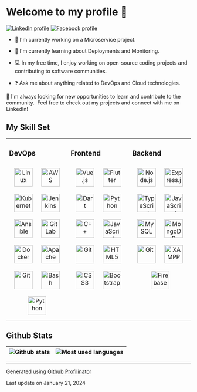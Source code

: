 # Welcome to my profile 👋

[![LinkedIn profile](https://img.shields.io/badge/LinkedIn-0077B5?style=for-the-badge&logo=linkedin&logoColor=white)](https://linkedin.com/in/mohammadrony) [![Facebook profile](https://img.shields.io/badge/Facebook-20BEFF?&style=for-the-badge&logo=facebook&logoColor=white)](https://www.facebook.com/profile.php?id=100062895648571)

- 🔭 I'm currently working on a Microservice project.

- 🌱 I'm currently learning about Deployments and Monitoring.

- 💻 In my free time, I enjoy working on open-source coding projects and contributing to software communities.

- ❓ Ask me about anything related to DevOps and Cloud technologies.

🚀 I'm always looking for new opportunities to learn and contribute to the community.  Feel free to check out my projects and connect with me on LinkedIn!

</td></tr></table>

## My Skill Set

<table><tr><td valign="top" width="33%">

### DevOps

<div align="center">
<a href="https://www.linux.org/" target="_blank"><img style="margin: 10px" src="https://cdn.simpleicons.org/linux/185886" alt="Linux" height="50" /></a>
<a href="https://aws.amazon.com/" target="_blank"><img style="margin: 10px" src="https://cdn.simpleicons.org/amazonaws/232F3E" alt="AWS" height="50" /></a>
<a href="https://kubernetes.io/" target="_blank"><img style="margin: 10px" src="https://cdn.simpleicons.org/kubernetes/326CE5" alt="Kubernetes" height="50" /></a>
<a href="https://www.jenkins.io/" target="_blank"><img style="margin: 10px" src="https://cdn.simpleicons.org/jenkins/000000/D24939" alt="Jenkins" height="50" /></a>
<a href="https://www.ansible.com/" target="_blank"><img style="margin: 10px" src="https://cdn.simpleicons.org/ansible/1A1917/EE0000" alt="Ansible" height="50" /></a>
<a href="https://about.gitlab.com/" target="_blank"><img style="margin: 10px" src="https://cdn.simpleicons.org/gitlab/FC6D26" alt="GitLab" height="50" /></a>
<a href="https://www.docker.com/" target="_blank"><img style="margin: 10px" src="https://cdn.simpleicons.org/docker/2496ED" alt="Docker" height="50" /></a>
<a href="https://www.apache.org/" target="_blank"><img style="margin: 10px" src="https://cdn.simpleicons.org/apache/D22128" alt="Apache" height="50" /></a>
<a href="https://github.com/" target="_blank"><img style="margin: 10px" src="https://cdn.simpleicons.org/git/F05032" alt="Git" height="50" /></a>
<a href="https://www.gnu.org/software/bash/" target="_blank"><img style="margin: 10px" src="https://cdn.simpleicons.org/gnubash/4EAA25" alt="Bash" height="50" /></a>
<a href="https://www.python.org/" target="_blank"><img style="margin: 10px" src="https://cdn.simpleicons.org/python/3776AB" alt="Python" height="50" /></a>
</div>

</td>
<td valign="top" width="33%">

### Frontend

<div align="center">

<a href="https://vuejs.org/" target="_blank"><img style="margin: 10px" src="https://cdn.simpleicons.org/vuedotjs/4FC08D" alt="Vue.js" height="50" /></a>
<a href="https://flutter.dev/" target="_blank"><img style="margin: 10px" src="https://cdn.simpleicons.org/flutter/02569B" alt="Flutter" height="50" /></a>
<a href="https://dart.dev/" target="_blank"><img style="margin: 10px" src="https://cdn.simpleicons.org/dart/0175C2" alt="Dart" height="50" /></a>
<a href="https://www.python.org/" target="_blank"><img style="margin: 10px" src="https://cdn.simpleicons.org/python/3776AB" alt="Python" height="50" /></a>
<a href="https://www.cplusplus.com/" target="_blank"><img style="margin: 10px" src="https://cdn.simpleicons.org/c++/00599C" alt="C++" height="50" /></a>
<a href="https://www.javascript.com/" target="_blank"><img style="margin: 10px" src="https://cdn.simpleicons.org/javascript/F7DF1E" alt="JavaScript" height="50" /></a>
<a href="https://github.com/" target="_blank"><img style="margin: 10px" src="https://cdn.simpleicons.org/git/F05032" alt="Git" height="50" /></a>
<a href="https://en.wikipedia.org/wiki/HTML5" target="_blank"><img style="margin: 10px" src="https://cdn.simpleicons.org/html5/E34F26" alt="HTML5" height="50" /></a>
<a href="https://www.w3schools.com/css/" target="_blank"><img style="margin: 10px" src="https://cdn.simpleicons.org/css3/E34F26" alt="CSS3" height="50" /></a>
<a href="https://getbootstrap.com/docs/3.4/javascript/" target="_blank"><img style="margin: 10px" src="https://cdn.simpleicons.org/bootstrap/7952B3" alt="Bootstrap" height="50" /></a>
</div>

</td><td valign="top" width="33%">

### Backend

<div align="center">
<a href="https://nodejs.org/" target="_blank"><img style="margin: 10px" src="https://cdn.simpleicons.org/nodedotjs/339933" alt="Node.js" height="50" /></a>
<a href="https://expressjs.com/" target="_blank"><img style="margin: 10px" src="https://cdn.simpleicons.org/express/000000" alt="Express.js" height="50" /></a>
<a href="https://www.typescriptlang.org/" target="_blank"><img style="margin: 10px" src="https://cdn.simpleicons.org/typescript/3178C6" alt="TypeScript" height="50" /></a>
<a href="https://www.javascript.com/" target="_blank"><img style="margin: 10px" src="https://cdn.simpleicons.org/javascript/F7DF1E" alt="JavaScript" height="50" /></a>
<a href="https://www.mysql.com/" target="_blank"><img style="margin: 10px" src="https://cdn.simpleicons.org/mysql/4479A1" alt="MySQL" height="50" /></a>
<a href="https://www.mongodb.com/" target="_blank"><img style="margin: 10px" src="https://cdn.simpleicons.org/mongodb/47A248" alt="MongoDB" height="50" /></a>
<a href="https://github.com/" target="_blank"><img style="margin: 10px" src="https://cdn.simpleicons.org/git/F05032" alt="Git" height="50" /></a>
<a href="https://www.apachefriends.org/" target="_blank"><img style="margin: 10px" src="https://cdn.simpleicons.org/xampp/FB7A24" alt="XAMPP" height="50" /></a>
<a href="https://firebase.google.com/" target="_blank"><img style="margin: 10px" src="https://cdn.simpleicons.org/firebase/FFCA28" alt="Firebase" height="50" /></a>
</div>
</td></tr></table>

## Github Stats

![Github stats](https://github-readme-stats-sigma-five.vercel.app/api?username=mohammadrony&show_icons=true&count_private=true&hide_border=true&theme=cobalt&bg_color=30,193549,185886) | ![Most used languages](https://github-readme-stats-sigma-five.vercel.app/api/top-langs/?username=mohammadrony&include_all_commits=false&count_private=false&layout=compact&hide_border=true&theme=cobalt&bg_color=30,193549,185886) |
------------|-------------|

---------------------------

Generated using [Github Profilinator](https://profilinator.rishav.dev/)

Last update on January 21, 2024
